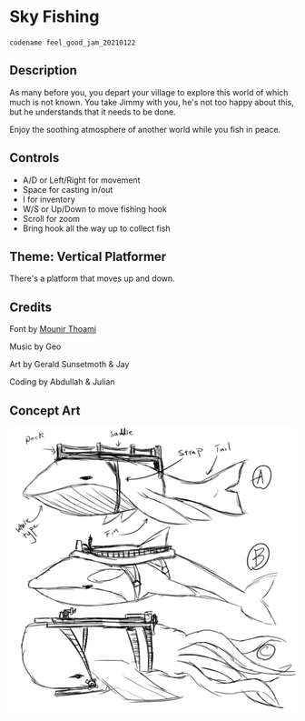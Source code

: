 # Sky Fishing
`codename feel_good_jam_20210122`

## Description

As many before you, you depart your village to explore this world of which much is not known. You take Jimmy with you, he's not too happy about this, but he understands that it needs to be done.

Enjoy the soothing atmosphere of another world while you fish in peace.

## Controls

- A/D or Left/Right for movement
- Space for casting in/out
- I for inventory
- W/S or Up/Down to move fishing hook
- Scroll for zoom
- Bring hook all the way up to collect fish

## Theme: Vertical Platformer

There's a platform that moves up and down.

## Credits

Font by [Mounir Thoami](https://mounirtohami.itch.io/minimalpixel-font)

Music by Geo

Art by Gerald Sunsetmoth & Jay

Coding by Abdullah & Julian

## Concept Art

![Skyfish Sketches 1](Feel%20Good%20Jam/Marketing/skyfish_sketches_1.png)
